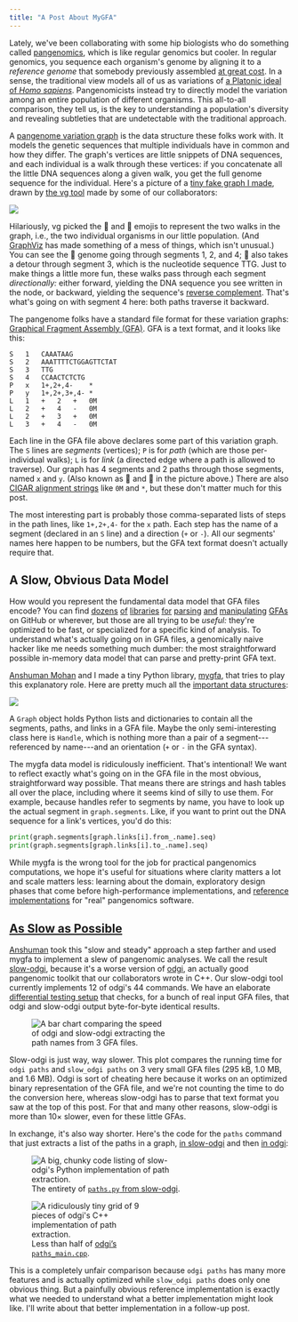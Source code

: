 ```yaml
---
title: "A Post About MyGFA"
---
```

Lately, we've been collaborating with some hip biologists who do something called [pangenomics][], which is like regular genomics but cooler. In regular genomics, you sequence each organism's genome by aligning it to a *reference genome* that somebody previously assembled [at great cost][denovo]. In a sense, the traditional view models all of us as variations of [a Platonic ideal of *Homo sapiens*][human-reference]. Pangenomicists instead try to directly model the variation among an entire population of different organisms. This all-to-all comparison, they tell us, is the key to understanding a population's diversity and revealing subtleties that are undetectable with the traditional approach.

A [pangenome variation graph][vg] is the data structure these folks work with.
It models the genetic sequences that multiple individuals have in common and how they differ.
The graph's vertices are little snippets of DNA sequences, and each individual is a walk through these vertices:
if you concatenate all the little DNA sequences along a given walk, you get the full genome sequence for the individual.
Here's a picture of a [tiny fake graph I made][tiny.gfa], drawn by [the vg tool][vg] made by some of our collaborators:

<img src="{{site.base}}/media/flatgfa/tiny.svg" class="img-responsive">

Hilariously, vg picked the 🎷 and 🕌 emojis to represent the two walks in the graph, i.e., the two individual organisms in our little population.
(And [GraphViz][] has made something of a mess of things, which isn't unusual.)
You can see the 🎷 genome going through segments 1, 2, and 4;
🕌 also takes a detour through segment 3, which is the nucleotide sequence TTG.
Just to make things a little more fun, these walks pass through each segment *directionally:*
either forward, yielding the DNA sequence you see written in the node, or backward, yielding the sequence's [reverse complement][revcomp].
That's what's going on with segment 4 here: both paths traverse it backward.

The pangenome folks have a standard file format for these variation graphs:
[Graphical Fragment Assembly (GFA)][gfa].
GFA is a text format, and it looks like this:

```
S	1	CAAATAAG
S	2	AAATTTTCTGGAGTTCTAT
S	3	TTG
S	4	CCAACTCTCTG
P	x	1+,2+,4-	*
P	y	1+,2+,3+,4-	*
L	1	+	2	+	0M
L	2	+	4	-	0M
L	2	+	3	+	0M
L	3	+	4	-	0M
```

Each line in the GFA file above declares some part of this variation graph.
The `S` lines are *segments* (vertices);
`P` is for *path* (which are those per-individual walks);
`L` is for *link* (a directed edge where a path is allowed to traverse).
Our graph has 4 segments and 2 paths through those segments, named `x` and `y`.
(Also known as 🎷 and 🕌 in the picture above.)
There are also [CIGAR alignment strings][cigar] like `0M` and `*`, but these don't matter much for this post.

The most interesting part is probably those comma-separated lists of steps in the path lines, like `1+,2+,4-` for the `x` path.
Each step has the name of a segment (declared in an `S` line) and a direction (`+` or `-`).
All our segments' names here happen to be numbers, but the GFA text format doesn't actually require that.

[denovo]: https://en.wikipedia.org/wiki/De_novo_sequence_assemblers
[pangenomics]: https://en.wikipedia.org/wiki/Pan-genome
[human-reference]: https://en.wikipedia.org/wiki/Reference_genome#Human_reference_genome
[vg]: https://github.com/vgteam/vg
[graphviz]: https://graphviz.org
[gfa]: https://github.com/GFA-spec/GFA-spec
[tiny.gfa]: {{site.base}}/media/flatgfa/tiny.gfa
[revcomp]: http://genewarrior.com/docs/exp_revcomp.jsp
[cigar]: https://jef.works/blog/2017/03/28/CIGAR-strings-for-dummies/

## A Slow, Obvious Data Model

How would you represent the fundamental data model that GFA files encode?
You can find [dozens][gfapy] [of][gfagraphs] [libraries][pygfa] [for][gfatools] [parsing][gfago] [and][gfakluge] [manipulating][rs-gfa] [GFAs][gfa_rust] on GitHub or wherever, but those are all trying to be *useful:*
they're optimized to be fast, or specialized for a specific kind of analysis.
To understand what's actually going on in GFA files, a genomically naive hacker like me needs something much dumber: the most straightforward possible in-memory data model that can parse and pretty-print GFA text.

[Anshuman Mohan][anshuman] and I made a tiny Python library, [mygfa][], that tries to play this explanatory role.
Here are pretty much all the [important data structures][mygfa-docs]:

<img src="{{site.base}}/media/flatgfa/mygfa.svg" class="img-responsive">

A `Graph` object holds Python lists and dictionaries to contain all the segments, paths, and links in a GFA file.
Maybe the only semi-interesting class here is `Handle`, which is nothing more than a pair of a segment---referenced by name---and an orientation (`+` or `-` in the GFA syntax).

The mygfa data model is ridiculously inefficient.
That's intentional!
We want to reflect exactly what's going on in the GFA file in the most obvious, straightforward way possible.
That means there are strings and hash tables all over the place, including where it seems kind of silly to use them.
For example, because handles refer to segments by name, you have to look up the actual segment in `graph.segments`.
Like, if you want to print out the DNA sequence for a link's vertices, you'd do this:

```py
print(graph.segments[graph.links[i].from_.name].seq)
print(graph.segments[graph.links[i].to_.name].seq)
```

While mygfa is the wrong tool for the job for practical pangenomics computations,
we hope it's useful for situations where clarity matters a lot and scale matters less:
learning about the domain,
exploratory design phases that come before high-performance implementations,
and [reference implementations][slow-odgi] for "real" pangenomics software.

[gfapy]: https://github.com/ggonnella/gfapy
[gfagraphs]: https://github.com/Tharos-ux/gfagraphs
[pygfa]: https://github.com/AlgoLab/pygfa
[gfatools]: https://github.com/lh3/gfatools
[gfago]: https://github.com/will-rowe/gfa
[gfakluge]: https://github.com/edawson/gfakluge
[rs-gfa]: https://github.com/chfi/rs-gfa
[gfa_rust]: https://github.com/ban-m/gfa_rust
[mygfa]: https://github.com/cucapra/pollen/tree/main/mygfa
[mygfa-docs]: https://cucapra.github.io/pollen/mygfa/
[anshuman]: https://www.cs.cornell.edu/~amohan/
[slow-odgi]: https://github.com/cucapra/pollen/tree/main/slow_odgi

## [As Slow as Possible][aslsp]

[Anshuman][] took this "slow and steady" approach a step farther and used mygfa to implement a slew of pangenomic analyses.
We call the result [slow-odgi][], because it's a worse version of [odgi][], an actually good pangenomic toolkit that our collaborators wrote in C++.
Our slow-odgi tool currently implements 12 of odgi's 44 commands.
We have an elaborate [differential testing setup][test] that checks, for a bunch of real input GFA files, that odgi and slow-odgi output byte-for-byte identical results.

<figure style="max-width: 250px;">
<img src="{{ site.base }}/media/flatgfa/paths-mini-slow.svg" alt="A bar chart comparing the speed of odgi and slow-odgi extracting the path names from 3 GFA files.">
</figure>

Slow-odgi is just way, way slower.
This plot compares the running time for `odgi paths` and `slow_odgi paths` on 3 very small GFA files (295&nbsp;kB, 1.0&nbsp;MB, and 1.6&nbsp;MB).
Odgi is sort of cheating here because it works on an optimized binary representation of the GFA file, and we're not counting the time to do the conversion here, whereas slow-odgi has to parse that text format you saw at the top of this post.
For that and many other reasons, slow-odgi is more than 10&times; slower, even for these little GFAs.

In exchange, it's also way shorter.
Here's the code for the `paths` command that just extracts a list of the paths in a graph, [in slow-odgi][slow-odgi paths] and then [in odgi][odgi paths]:

<div class="figrow">
<figure style="width: 55%">
<img src="{{ site.base }}/media/flatgfa/code-slow-odgi.png" alt="A big, chunky code listing of slow-odgi's Python implementation of path extraction.">
<figcaption>The entirety of <a href="https://github.com/cucapra/pollen/blob/main/slow_odgi/slow_odgi/paths.py"><code>paths.py</code> from slow-odgi</a>.</figcaption>
</figure>

<figure style="max-width: 43%">
<img src="{{ site.base }}/media/flatgfa/code-odgi.png" alt="A ridiculously tiny grid of 9 pieces of odgi's C++ implementation of path extraction.">
<figcaption>Less than half of <a href="https://github.com/pangenome/odgi/blob/master/src/subcommand/paths_main.cpp">odgi&rsquo;s <code>paths_main.cpp</code></a>.</figcaption>
</figure>
</div>

This is a completely unfair comparison because `odgi paths` has many more features and is actually optimized while `slow_odgi paths` does only one obvious thing.
But a painfully obvious reference implementation is exactly what we needed to understand what a better implementation might look like.
I'll write about that better implementation in a follow-up post.

[aslsp]: https://en.wikipedia.org/wiki/As_Slow_as_Possible
[odgi]: https://odgi.readthedocs.io/en/latest/
[test]: https://github.com/cucapra/pollen/blob/main/tests/turnt.toml
[slow-odgi paths]: https://github.com/cucapra/pollen/blob/main/slow_odgi/slow_odgi/paths.py
[odgi paths]: https://github.com/pangenome/odgi/blob/master/src/subcommand/paths_main.cpp
